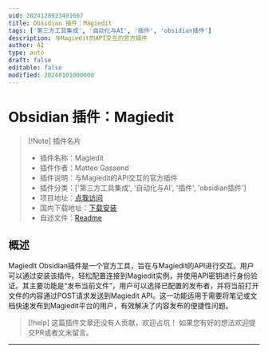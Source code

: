 ```yaml
---
uid: 2024120923401667
title: Obsidian 插件：Magiedit
tags: ['第三方工具集成', '自动化与AI', '插件', 'obsidian插件']
description: 与Magiedit的API交互的官方插件
author: AI
type: auto
draft: false
editable: false
modified: 20240101000000
---
```


# Obsidian 插件：Magiedit

> [!Note] 插件名片
> - 插件名称：Magiedit
> - 插件作者：Matteo Gassend
> - 插件说明：与Magiedit的API交互的官方插件
> - 插件分类：['第三方工具集成', '自动化与AI', '插件', 'obsidian插件']
> - 项目地址：[点我访问](https://github.com/magitools/magiedit-obsidian)
> - 国内下载地址：[下载安装](https://pkmer.cn/products/plugin/pluginMarket/?magiedit)
> - 自述文件：[Readme](https://ghproxy.net/https://raw.githubusercontent.com/magitools/magiedit-obsidian/master/README.md)



## 概述

Magiedit Obsidian插件是一个官方工具，旨在与Magiedit的API进行交互。用户可以通过安装该插件，轻松配置连接到Magiedit实例，并使用API密钥进行身份验证。其主要功能是“发布当前文件”，用户可以选择已配置的发布者，并将当前打开文件的内容通过POST请求发送到Magiedit API。这一功能适用于需要将笔记或文档快速发布到Magiedit平台的用户，有效解决了内容发布的便捷性问题。


> [!help] 
> 这篇插件文章还没有人贡献，欢迎占坑！
> 如果您有好的想法欢迎提交PR或者文末留言。
> 

---



